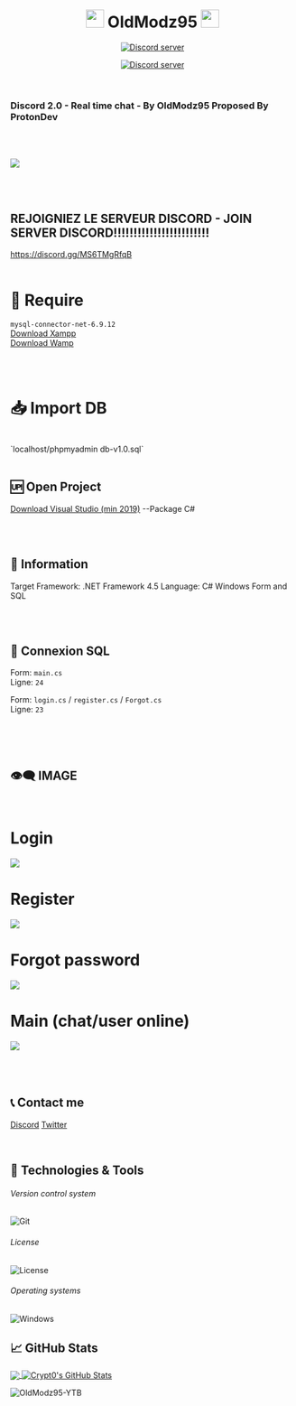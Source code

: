 <h1 align="center">
<img src="https://raw.githubusercontent.com/OldModz95-YTB/OldModz95-YTB/main/hi.gif" height="32" />
OldModz95
<img src="https://raw.githubusercontent.com/OldModz95-YTB/OldModz95-YTB/main/hi.gif" height="32" />
</h1>
<p align="center">
  <a href="https://discord.gg/MS6TMgRfqB"><img src="https://discordapp.com/api/guilds/902292316033802310/widget.png?style=banner2" alt="Discord server"></a>
</p>
<p align="center">
  <a href="https://discord.gg/M3sTyHtcK4"><img src="https://discordapp.com/api/guilds/705278191404843051/widget.png?style=banner2" alt="Discord server"></a>
</p>

<br>

### Discord 2.0 - Real time chat -  By OldModz95 Proposed By ProtonDev
<br><br>

<img src="./img/fondminia.png">

<br><br>

## REJOIGNIEZ LE SERVEUR DISCORD - JOIN SERVER DISCORD!!!!!!!!!!!!!!!!!!!!!!!!

https://discord.gg/MS6TMgRfqB
<br><br>

# 📝 Require
`mysql-connector-net-6.9.12`<br>
[Download Xampp](https://www.apachefriends.org/fr/index.html)<br>
[Download Wamp](https://www.wampserver.com/)

<br><br>

# 📥 Import DB
<br>
`localhost/phpmyadmin db-v1.0.sql`

<br>
<br>

## 🆙 Open Project

[Download Visual Studio (min 2019)](https://visualstudio.microsoft.com/fr/downloads/)
--Package C#

<br><br>

## 🔧 Information

Target Framework: .NET Framework 4.5
Language: C# Windows Form and SQL

<br><br>

## 🔔 Connexion SQL

Form: `main.cs`<br>
Ligne: `24`<br>

Form: `login.cs` / `register.cs` / `Forgot.cs`<br>
Ligne: `23`

<br>
<br>

<br>

## 👁‍🗨 IMAGE

<br>

# Login
<img src="./img/login.png">
<br>

# Register
<img src="./img/register.png">
<br>

# Forgot password
<img src="./img/mdp.png">
<br>

# Main (chat/user online)
<img src="./img/main.png">
<br>

<br>
<br><br>



## 📞 Contact me

[Discord](https://www.discord.gg/MS6TMgRfqB)
[Twitter](https://twitter.com/oldmodz95)
<br>

<br />

## 🔧 Technologies & Tools


###### Version control system

![Git](https://img.shields.io/badge/-Git-000000?style=flat&logo=Git&logoColor=F05032)

###### License

![License](https://img.shields.io/github/license/OldModz95-YTB/UnityRP-DarkWeb-BotDiscord)

###### Operating systems

![Windows](https://img.shields.io/badge/-Windows-000000?style=flat&logo=Windows&logoColor=FCC624)


## &#x1f4c8; GitHub Stats

<a href="https://github.com/OldModz95-YTB">
  <img align="center" src="https://github-readme-stats.vercel.app/api/top-langs/?username=OldModz95-YTB&hide=java,html&title_color=ffffff&text_color=c9cacc&icon_color=2bbc8a&bg_color=1d1f21" />
</>
<a href="https://github.com/OldModz95-YTB">
  <img align="center" src="https://github-readme-stats.vercel.app/api?username=OldModz95-YTB&show_icons=true&line_height=27&count_private=true&title_color=ffffff&text_color=c9cacc&icon_color=ffff00&bg_color=1d1f21" alt="Crypt0's GitHub Stats" />
</a>

<p align="left"> <img src="https://komarev.com/ghpvc/?username=OldModz95-YTB" alt="OldModz95-YTB" /> </p>
